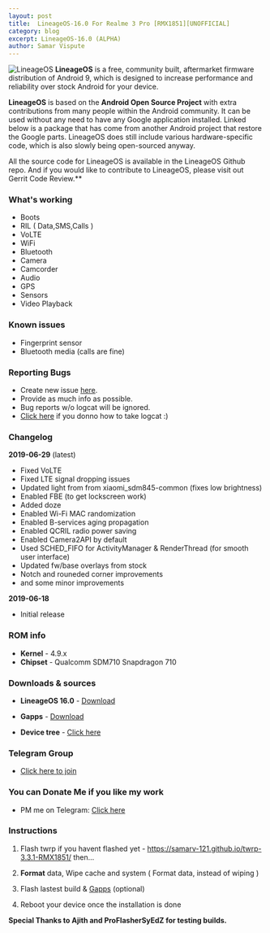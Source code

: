```yaml
---
layout: post
title:  LineageOS-16.0 For Realme 3 Pro [RMX1851][UNOFFICIAL]
category: blog
excerpt: LineageOS-16.0 (ALPHA)
author: Samar Vispute
---
```


![LineageOS](http://samarv-121.github.io/images/lineageos.png)
**LineageOS** is a free, community built, aftermarket firmware distribution of Android 9, which is designed to increase performance and reliability over stock Android for your device.

**LineageOS** is based on the **Android Open Source Project** with extra contributions from many people within the Android community. It can be used without any need to have any Google application installed. Linked below is a package that has come from another Android project that restore the Google parts. LineageOS does still include various hardware-specific code, which is also slowly being open-sourced anyway.

All the source code for LineageOS is available in the LineageOS Github repo. And if you would like to contribute to LineageOS, please visit out Gerrit Code Review.**

### What's working
* Boots
* RIL ( Data,SMS,Calls )
* VoLTE
* WiFi
* Bluetooth
* Camera
* Camcorder
* Audio
* GPS
* Sensors
* Video Playback

### Known issues
* Fingerprint sensor
* Bluetooth media (calls are fine)

### Reporting Bugs
* Create new issue [here](https://github.com/SamarV-121/android_device_realme_RMX1851/issues).
* Provide as much info as possible.
* Bug reports w/o logcat will be ignored.
* [Click here](https://forum.xda-developers.com/showthread.php?t=2774386) if you donno how to take logcat :)

### Changelog
**2019-06-29** (latest)
* Fixed VoLTE
* Fixed LTE signal dropping issues
* Updated light from from xiaomi_sdm845-common (fixes low brightness)
* Enabled FBE (to get lockscreen work)
* Added doze
* Enabled Wi-Fi MAC randomization
* Enabled B-services aging propagation
* Enabled QCRIL radio power saving 
* Enabled Camera2API by default
* Used SCHED_FIFO for ActivityManager & RenderThread (for smooth user interface)
* Updated fw/base overlays from stock
* Notch and rouneded corner improvements
* and some minor improvements

**2019-06-18**
* Initial release

### ROM info
* **Kernel** - 4.9.x
* **Chipset** - Qualcomm SDM710 Snapdragon 710

### Downloads & sources
* **LineageOS 16.0** - [Download](https://www.androidfilehost.com/?fid=6006931924117906353)
* **Gapps** - [Download](http://opengapps.org)

* **Device tree** - [Click here](https://pastebin.com/YZMQGHNJ)

### Telegram Group
* [Click here to join](https://web.telegram.org/#/im?p=@rm3pro)

### You can Donate Me if you like my work
* PM me on Telegram: [Click here](https://web.telegram.org/#/im?p=@SamarV121)

### Instructions
1) Flash twrp if you havent flashed yet - https://samarv-121.github.io/twrp-3.3.1-RMX1851/ then...

2) **Format** data, Wipe cache and system ( Format data, instead of wiping )

3) Flash lastest build & [Gapps](http://opengapps.org) (optional)

5) Reboot your device once the installation is done

**Special Thanks to Ajith and ProFlasherSyEdZ for testing builds.**
